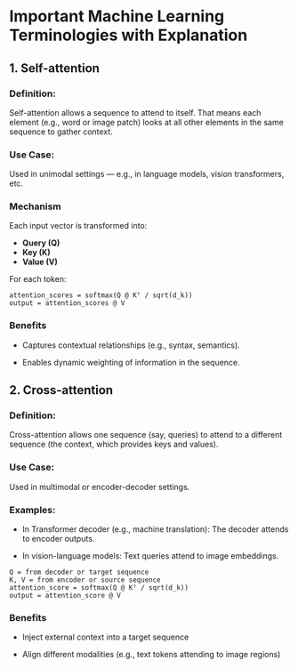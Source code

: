 # Important Machine Learning Terminologies with Explanation

## 1. Self-attention

### **Definition:**
Self-attention allows a sequence to attend to itself. That means each element (e.g., word or image patch) looks at all other elements in the same sequence to gather context.

### **Use Case:**
Used in unimodal settings — e.g., in language models, vision transformers, etc.

### **Mechanism**
Each input vector is transformed into:
- **Query (Q)**
- **Key (K)**
- **Value (V)**

For each token:
```text
attention_scores = softmax(Q @ Kᵀ / sqrt(d_k))
output = attention_scores @ V
```
### **Benefits**
- Captures contextual relationships (e.g., syntax, semantics).

- Enables dynamic weighting of information in the sequence.

## 2. Cross-attention
### **Definition:**
Cross-attention allows one sequence (say, queries) to attend to a different sequence (the context, which provides keys and values).

### **Use Case:**
Used in multimodal or encoder-decoder settings.

### **Examples:**

- In Transformer decoder (e.g., machine translation): The decoder attends to encoder outputs.

- In vision-language models: Text queries attend to image embeddings.

```text
Q = from decoder or target sequence
K, V = from encoder or source sequence
attention_score = softmax(Q @ Kᵀ / sqrt(d_k))
output = attention_score @ V
```

### **Benefits**
- Inject external context into a target sequence

- Align different modalities (e.g., text tokens attending to image regions)
